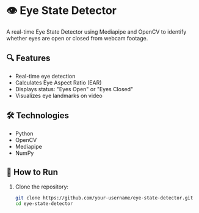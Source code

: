 # 👁️ Eye State Detector

A real-time Eye State Detector using Mediapipe and OpenCV to identify whether eyes are open or closed from webcam footage.

## 🔍 Features
- Real-time eye detection
- Calculates Eye Aspect Ratio (EAR)
- Displays status: "Eyes Open" or "Eyes Closed"
- Visualizes eye landmarks on video

## 🛠️ Technologies
- Python
- OpenCV
- Mediapipe
- NumPy

## 🚀 How to Run

1. Clone the repository:
   ```bash
   git clone https://github.com/your-username/eye-state-detector.git
   cd eye-state-detector
